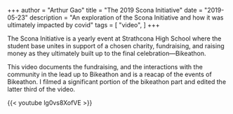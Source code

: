 +++
author = "Arthur Gao"
title = "The 2019 Scona Initiative"
date = "2019-05-23"
description = "An exploration of the Scona Initiative and how it was ultimately impacted by covid"
tags = [
    "video",
]
+++

The Scona Initiative is a yearly event at Strathcona High School where the student base unites in support of a chosen charity, fundraising, and raising money as they ultimately built up to the final celebration—Bikeathon.

This video documents the fundraising, and the interactions with the community in the lead up to Bikeathon and is a reacap of the events of Bikeathon. I filmed a significant portion of the bikeathon part and edited the latter third of the video.

{{< youtube lg0vs8XofVE >}}